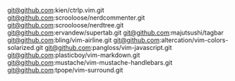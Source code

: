 git@github.com:kien/ctrlp.vim.git
git@github.com:scrooloose/nerdcommenter.git
git@github.com:scrooloose/nerdtree.git
git@github.com:ervandew/supertab.git
git@github.com:majutsushi/tagbar
git@github.com:bling/vim-airline.git
git@github.com:altercation/vim-colors-solarized.git
git@github.com:pangloss/vim-javascript.git
git@github.com:plasticboy/vim-markdown.git
git@github.com:mustache/vim-mustache-handlebars.git
git@github.com:tpope/vim-surround.git

